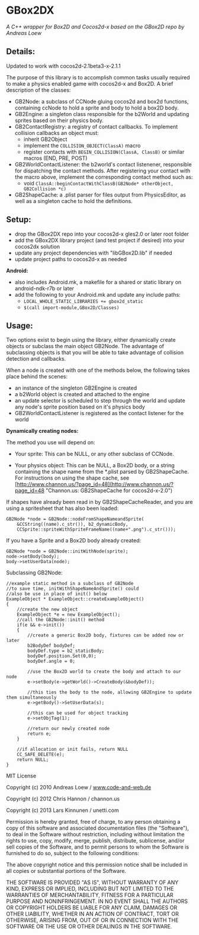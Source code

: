 # GBox2DX #
*A C++ wrapper for Box2D and Cocos2d-x based on the GBox2D repo by Andreas Loew*

## Details: ##

Updated to work with cocos2d-2.1beta3-x-2.1.1

The purpose of this library is to accomplish common tasks usually required to make a physics enabled game with cocos2d-x and Box2D. A brief description of the classes:

- GB2Node: a subclass of CCNode gluing cocos2d and box2d functions, containing ccNode to hold a sprite and body to hold a box2D body.
- GB2Engine: a singleton class responsible for the b2World and updating sprites based on their physics body.
- GB2ContactRegistry: a registry of contact callbacks. To implement collision callbacks an object must:
	- inherit GB2Object
	- implement the `COLLISION_OBJECT(ClassA)` macro
	- register contacts with `BEGIN_COLLISION(ClassA, ClassB)` or similar macros (END, PRE, POST)
- GB2WorldContactListener: the b2world's contact listenener, responsible for dispatching the contact methods. After registering your contact with the macro above, implement the corresponding contact method such as:
	- void `ClassA::beginContactWithClassB(GB2Node* otherObject, GB2Collision *c)`
- GB2ShapeCache: a .plist parser for files output from PhysicsEditor, as well as a singleton cache to hold the definitions.

## Setup: ##

- drop the GBox2DX repo into your cocos2d-x gles2.0 or later root folder
- add the GBox2DX library project (and test project if desired) into your cocos2dx solution
- update any project dependencies with "libGBox2D.lib" if needed
- update project paths to cocos2d-x as needed

**Android:**

- also includes Android.mk, a makefile for a shared or static library on android-ndk-r7b or later
- add the following to your Android.mk and update any include paths:
	- `LOCAL_WHOLE_STATIC_LIBRARIES += gbox2d_static`
	- `$(call import-module,GBox2D/Classes)`

## Usage:  ##

Two options exist to begin using the library, either dynamically create objects or subclass the main object GB2Node. The advantage of subclassing objects is that you will be able to take advantage of collision detection and callbacks.

When a node is created with one of the methods below, the following takes place behind the scenes:

- an instance of the singleton GB2Engine is created
- a b2World object is created and attached to the engine
- an update selector is scheduled to step through the world and update any node's sprite position based on it's physics body
- GB2WorldContactListener is registered as the contact listener for the world

**Dynamically creating nodes:**

The method you use will depend on:

- Your sprite: This can be NULL, or any other subclass of CCNode. 

- Your physics object: This can be NULL, a Box2D body, or a string containing the shape name from the *.plist parsed by GB2ShapeCache. For instructions on using the shape cache, see [http://www.channon.us/?page_id=48](http://www.channon.us/?page_id=48 "Channon.us: GB2ShapeCache for cocos2d-x-2.0")


If shapes have already been read in by GB2ShapeCacheReader, and you are using a spritesheet that has also been loaded:

	GB2Node *node = GB2Node::nodeFromShapeNameandSprite(
		&CCString((name).c_str()), b2_dynamicBody, 
		CCSprite::spriteWithSpriteFrameName((name+".png").c_str()));

If you have a Sprite and a Box2D body already created:

	GB2Node *node = GB2Node::initWithNode(sprite);
	node->setBody(body);
	body->setUserData(node);

Subclassing GB2Node:

	//example static method in a subclass of GB2Node
	//to save time, initWithShapeNameAndSprite() could 
	//also be use in place of init() below
	ExampleObject * ExampleObject::createExampleObject()
	{
		//create the new object
		ExampleObject *e = new ExampleObject();
		//call the GB2Node::init() method
		if(e && e->init())
		{
			//create a generic Box2D body, fixtures can be added now or later
			b2BodyDef bodyDef;
	        bodyDef.type = b2_staticBody;
	        bodyDef.position.Set(0,0);
	        bodyDef.angle = 0;
			
			//use the Box2D world to create the body and attach to our node
			e->setBody(e->getWorld()->CreateBody(&bodyDef));
			
			//this ties the body to the node, allowing GB2Engine to update them simultaneously
			e->getBody()->SetUserData(s);
			
			//this can be used for object tracking
			e->setObjTag(1);
			
			//return our newly created node
			return e;
		}

		//if allocation or init fails, return NULL
		CC_SAFE_DELETE(e);
		return NULL;
	}




MIT License
 
 Copyright (c) 2010 Andreas Loew / www.code-and-web.de

 Copyright (c) 2012 Chris Hannon / channon.us

 Copyright (c) 2013 Lars Kinnunen / unetti.com
 
 Permission is hereby granted, free of charge, to any person obtaining a copy
 of this software and associated documentation files (the "Software"), to deal
 in the Software without restriction, including without limitation the rights
 to use, copy, modify, merge, publish, distribute, sublicense, and/or sell
 copies of the Software, and to permit persons to whom the Software is
 furnished to do so, subject to the following conditions:
 
 The above copyright notice and this permission notice shall be included in
 all copies or substantial portions of the Software.
 
 THE SOFTWARE IS PROVIDED "AS IS", WITHOUT WARRANTY OF ANY KIND, EXPRESS OR
 IMPLIED, INCLUDING BUT NOT LIMITED TO THE WARRANTIES OF MERCHANTABILITY,
 FITNESS FOR A PARTICULAR PURPOSE AND NONINFRINGEMENT. IN NO EVENT SHALL THE
 AUTHORS OR COPYRIGHT HOLDERS BE LIABLE FOR ANY CLAIM, DAMAGES OR OTHER
 LIABILITY, WHETHER IN AN ACTION OF CONTRACT, TORT OR OTHERWISE, ARISING FROM,
 OUT OF OR IN CONNECTION WITH THE SOFTWARE OR THE USE OR OTHER DEALINGS IN
 THE SOFTWARE.